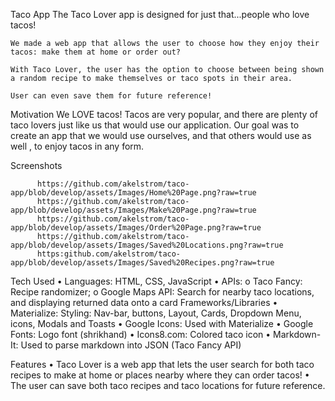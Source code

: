 Taco App
    The Taco Lover app is designed for just that...people who love tacos! 

    We made a web app that allows the user to choose how they enjoy their tacos: make them at home or order out? 

    With Taco Lover, the user has the option to choose between being shown a random recipe to make themselves or taco spots in their area.

    User can even save them for future reference! 	

Motivation
    We LOVE tacos! Tacos are very popular, and there are plenty of taco lovers just like us that would use our application. Our goal was to create an app that we would use ourselves, and that others would use as well	, to enjoy tacos in any form.

Screenshots

	      https://github.com/akelstrom/taco-app/blob/develop/assets/Images/Home%20Page.png?raw=true
	      https://github.com/akelstrom/taco-app/blob/develop/assets/Images/Make%20Page.png?raw=true
	      https://github.com/akelstrom/taco-app/blob/develop/assets/Images/Order%20Page.png?raw=true
	      https://github.com/akelstrom/taco-app/blob/develop/assets/Images/Saved%20Locations.png?raw=true
	      https:github.com/akelstrom/taco-app/blob/develop/assets/Images/Saved%20Recipes.png?raw=true
Tech Used
    •	Languages: HTML, CSS, JavaScript
    •	APIs: 
        o	Taco Fancy: Recipe randomizer;
        o	Google Maps API: Search for nearby taco locations, and displaying returned data onto a card
Frameworks/Libraries
    •	Materialize: Styling: Nav-bar, buttons, Layout, Cards, Dropdown Menu, icons, Modals and Toasts 
    •	Google Icons: Used with Materialize
    •	Google Fonts: Logo font (shrikhand)
    •	Icons8.com: Colored taco icon
    •	Markdown-It: Used to parse markdown into JSON (Taco Fancy API)

Features
    •	Taco Lover is a web app that lets the user search for both taco recipes to make at home or places nearby where   they can order tacos!
    •	The user can save both taco recipes and taco locations for future reference.

